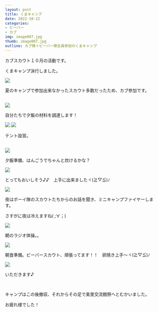 ```yaml
---
layout: post
title: くまキャンプ
date: 2022-10-22
categories:
- ビーバー
- カブ
img: image007.jpg
thumb: image007.jpg
outline: カブ隊＋ビーバー隊全員参加のくまキャンプ
---
```


カブスカウト１０月の活動です。

くまキャンプ決行しました。

<img src="/assets/img/blog/2022-10-22-くまキャンプ/image001.jpg">

夏のキャンプで参加出来なかったスカウト多数だったため、カブ参加です。

<br>

<img src="/assets/img/blog/2022-10-22-くまキャンプ/image002.jpg">

自分たちで夕飯の材料を調達します！

<img src="/assets/img/blog/2022-10-22-くまキャンプ/image003.jpg">
<img src="/assets/img/blog/2022-10-22-くまキャンプ/image004.jpg">

テント設営。

<br>

<img src="/assets/img/blog/2022-10-22-くまキャンプ/image005.jpg">

夕飯準備、はんごうでちゃんと炊けるかな？

<img src="/assets/img/blog/2022-10-22-くまキャンプ/image006.jpg">

とってもおいしそう♪♪　上手に出来ましたヾ(≧▽≦)ﾉ

<img src="/assets/img/blog/2022-10-22-くまキャンプ/image007.jpg">

夜はボーイ隊のスカウトたちからのお話を聞き、ミニキャンプファイヤーします。

さすがに夜は冷えますね( ;∀；)

<img src="/assets/img/blog/2022-10-22-くまキャンプ/image008.jpg">

朝のラジオ体操。。

<img src="/assets/img/blog/2022-10-22-くまキャンプ/image009.jpg">

朝食準備。ビーバースカウト、頑張ってます！！　卵焼き上手～ヾ(≧▽≦)ﾉ

<img src="/assets/img/blog/2022-10-22-くまキャンプ/image010.jpg">

いただきます♪

<br>

キャンプはこの後撤収、それからその足で美里交流館祭へとむかいました。

お疲れ様でした！
